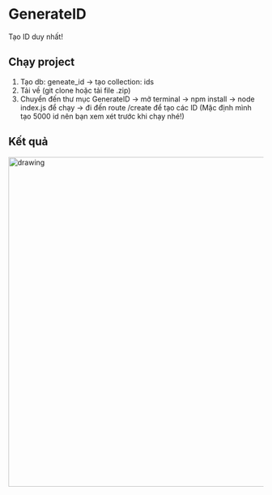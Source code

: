 # GenerateID
Tạo ID duy nhất!

## Chạy project
1. Tạo db: geneate_id -> tạo collection: ids
2. Tải về (git clone hoặc tải file .zip)
3. Chuyển đến thư mục GenerateID -> mở terminal -> npm install -> node index.js để chạy -> đi đến route /create để tạo các ID (Mặc định mình tạo 5000 id nên bạn xem xét trước khi chạy nhé!)

## Kết quả
<img src="https://lh3.googleusercontent.com/V5Wq4i60A58XoS-Y-IGEQg9iRPEOdwBw3sikfI-maM2xc3JDjceEWXFC5oilfsW-kh-320wzZWNGzDQ8o-0157DgDHfOeQz4Wq1ZMBe2hgU8nDXPLRODfirA5t5UHMr1NZHf0c8JFS1kvZyc7BTX_vLovdxkPRsYnESAq_iEpQtDq708bUBzuIKJJFCwNzyOl_T1fu31A7lwrXNxWnbi10J4VdBFWH2O3XnTfaekHlgcc9ao5qf0h2SXAct-sRkznHYw-I-sJ3YPrDkMAOfzbxihy8aRUG5GlgK3LOf3n9Vod0UheWv8XbjE4Tr0e2z7gf0tMqGm-J8nAxHd3S43JjOvi681RAiK27_8hmFWQ3RBhBJPTdhO3U3IYkpQ-5MZIPQXX5CEgFRgPC6xvHerdyD8yDkP6deqJA6g4CrlcdA9w5ybLq7qkxzWMnQ0p0KJ8bh_h_2bIkeCNz5yzNMWi1BwzNauk72HrLVgMkJsmOouq9P6uTJP85GFnxcI33zjwBxrTzwQw4y9Ghf94fzOsoHIDLm2g_oapI7iKin_FL3ZgU7ixvsYquXe2fpGckYAlBopXLAUA41alD1Gp9vCo6_BA0UveN55dNnjhVF-oI57Xq49RHZK-_VwIcx9jr8A8fO5y7fU3dH--oWyP-MkUTLQOb9qeO0PsWmvVqVJxpV-f_oNLjVbCe0UyGfY=w921-h890-no?authuser=0" alt="drawing" width="600" height="650"/>
